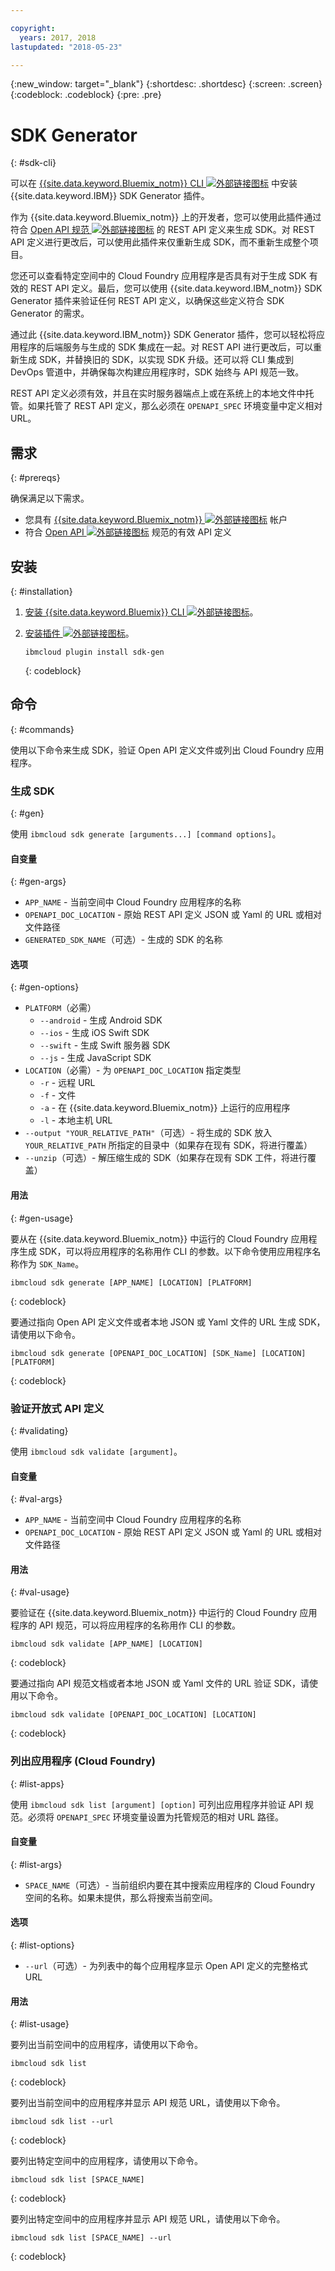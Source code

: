 ```yaml
---

copyright:
  years: 2017, 2018
lastupdated: "2018-05-23"

---
```

{:new_window: target="_blank"}
{:shortdesc: .shortdesc}
{:screen: .screen}
{:codeblock: .codeblock}
{:pre: .pre}

# SDK Generator
{: #sdk-cli}

可以在 [{{site.data.keyword.Bluemix_notm}} CLI ![外部链接图标](../../icons/launch-glyph.svg "外部链接图标")](/docs/cli/reference/bluemix_cli/all_versions.html) 中安装 {{site.data.keyword.IBM}} SDK Generator 插件。

作为 {{site.data.keyword.Bluemix_notm}} 上的开发者，您可以使用此插件通过符合 [Open API 规范 ![外部链接图标](../../icons/launch-glyph.svg "外部链接图标")](https://www.openapis.org/) 的 REST API 定义来生成 SDK。对 REST API 定义进行更改后，可以使用此插件来仅重新生成 SDK，而不重新生成整个项目。

您还可以查看特定空间中的 Cloud Foundry 应用程序是否具有对于生成 SDK 有效的 REST API 定义。最后，您可以使用 {{site.data.keyword.IBM_notm}} SDK Generator 插件来验证任何 REST API 定义，以确保这些定义符合 SDK Generator 的需求。

通过此 {{site.data.keyword.IBM_notm}} SDK Generator 插件，您可以轻松将应用程序的后端服务与生成的 SDK 集成在一起。对 REST API 进行更改后，可以重新生成 SDK，并替换旧的 SDK，以实现 SDK 升级。还可以将 CLI 集成到 DevOps 管道中，并确保每次构建应用程序时，SDK 始终与 API 规范一致。

REST API 定义必须有效，并且在实时服务器端点上或在系统上的本地文件中托管。如果托管了 REST API 定义，那么必须在 `OPENAPI_SPEC` 环境变量中定义相对 URL。


## 需求
{: #prereqs}

确保满足以下需求。

* 您具有 [{{site.data.keyword.Bluemix_notm}} ![外部链接图标](../../icons/launch-glyph.svg "外部链接图标")](http://bluemix.net) 帐户
* 符合 [Open API ![外部链接图标](../../icons/launch-glyph.svg "外部链接图标")](https://www.openapis.org/) 规范的有效 API 定义


## 安装
{: #installation}

1. [安装 {{site.data.keyword.Bluemix}} CLI ![外部链接图标](../../icons/launch-glyph.svg "外部链接图标")](http://clis.ng.bluemix.net/ui/home.html)。

2. [安装插件 ![外部链接图标](../../icons/launch-glyph.svg "外部链接图标")](/docs/cli/reference/bluemix_cli/all_versions.html#install_plug-in)。

	```
	ibmcloud plugin install sdk-gen
	```
	{: codeblock}


## 命令
{: #commands}

使用以下命令来生成 SDK，验证 Open API 定义文件或列出 Cloud Foundry 应用程序。


### 生成 SDK
{: #gen}

使用 `ibmcloud sdk generate [arguments...] [command options]`。


#### 自变量
{: #gen-args}

* `APP_NAME` - 当前空间中 Cloud Foundry 应用程序的名称
* `OPENAPI_DOC_LOCATION` - 原始 REST API 定义 JSON 或 Yaml 的 URL 或相对文件路径
* `GENERATED_SDK_NAME`（可选）- 生成的 SDK 的名称


#### 选项
{: #gen-options}

* `PLATFORM`（必需）
   * `--android` - 生成 Android SDK
   * `--ios` - 生成 iOS Swift SDK
   * `--swift` - 生成 Swift 服务器 SDK
   * `--js` - 生成 JavaScript SDK
* `LOCATION`（必需）- 为 `OPENAPI_DOC_LOCATION` 指定类型
   * `-r` - 远程 URL
   * `-f` - 文件
   * `-a` - 在 {{site.data.keyword.Bluemix_notm}} 上运行的应用程序
   * `-l` - 本地主机 URL
* `--output "YOUR_RELATIVE_PATH"`（可选）- 将生成的 SDK 放入 `YOUR_RELATIVE_PATH` 所指定的目录中（如果存在现有 SDK，将进行覆盖）
* `--unzip`（可选）- 解压缩生成的 SDK（如果存在现有 SDK 工件，将进行覆盖）


#### 用法
{: #gen-usage}

要从在 {{site.data.keyword.Bluemix_notm}} 中运行的 Cloud Foundry 应用程序生成 SDK，可以将应用程序的名称用作 CLI 的参数。以下命令使用应用程序名称作为 `SDK_Name`。

```
ibmcloud sdk generate [APP_NAME] [LOCATION] [PLATFORM]
```
{: codeblock}

要通过指向 Open API 定义文件或者本地 JSON 或 Yaml 文件的 URL 生成 SDK，请使用以下命令。

```
ibmcloud sdk generate [OPENAPI_DOC_LOCATION] [SDK_Name] [LOCATION] [PLATFORM]
```
{: codeblock}


### 验证开放式 API 定义
{: #validating}

使用 `ibmcloud sdk validate [argument]`。


#### 自变量
{: #val-args}

* `APP_NAME` - 当前空间中 Cloud Foundry 应用程序的名称
* `OPENAPI_DOC_LOCATION` - 原始 REST API 定义 JSON 或 Yaml 的 URL 或相对文件路径


#### 用法
{: #val-usage}

要验证在 {{site.data.keyword.Bluemix_notm}} 中运行的 Cloud Foundry 应用程序的 API 规范，可以将应用程序的名称用作 CLI 的参数。

```
ibmcloud sdk validate [APP_NAME] [LOCATION]
```
{: codeblock}

要通过指向 API 规范文档或者本地 JSON 或 Yaml 文件的 URL 验证 SDK，请使用以下命令。

```
ibmcloud sdk validate [OPENAPI_DOC_LOCATION] [LOCATION]
```
{: codeblock}



### 列出应用程序 (Cloud Foundry)
{: #list-apps}

使用 `ibmcloud sdk list [argument] [option]` 可列出应用程序并验证 API 规范。必须将 `OPENAPI_SPEC` 环境变量设置为托管规范的相对 URL 路径。


#### 自变量
{: #list-args}

* `SPACE_NAME`（可选）- 当前组织内要在其中搜索应用程序的 Cloud Foundry 空间的名称。如果未提供，那么将搜索当前空间。


#### 选项
{: #list-options}

* `--url`（可选）- 为列表中的每个应用程序显示 Open API 定义的完整格式 URL


#### 用法
{: #list-usage}

要列出当前空间中的应用程序，请使用以下命令。

```
ibmcloud sdk list
```
{: codeblock}

要列出当前空间中的应用程序并显示 API 规范 URL，请使用以下命令。

```
ibmcloud sdk list --url
```
{: codeblock}

要列出特定空间中的应用程序，请使用以下命令。

```
ibmcloud sdk list [SPACE_NAME]
```
{: codeblock}

要列出特定空间中的应用程序并显示 API 规范 URL，请使用以下命令。

```
ibmcloud sdk list [SPACE_NAME] --url
```
{: codeblock}
